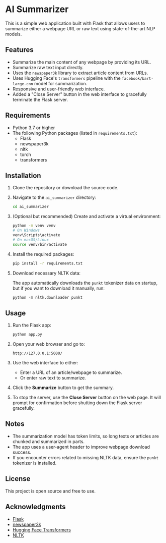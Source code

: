 # AI Summarizer

This is a simple web application built with Flask that allows users to summarize either a webpage URL or raw text using state-of-the-art NLP models.

## Features

- Summarize the main content of any webpage by providing its URL.
- Summarize raw text input directly.
- Uses the `newspaper3k` library to extract article content from URLs.
- Uses Hugging Face's `transformers` pipeline with the `facebook/bart-large-cnn` model for summarization.
- Responsive and user-friendly web interface.
- Added a "Close Server" button in the web interface to gracefully terminate the Flask server.

## Requirements

- Python 3.7 or higher
- The following Python packages (listed in `requirements.txt`):
  - Flask
  - newspaper3k
  - nltk
  - torch
  - transformers

## Installation

1. Clone the repository or download the source code.

2. Navigate to the `ai_summarizer` directory:

   ```bash
   cd ai_summarizer
   ```

3. (Optional but recommended) Create and activate a virtual environment:

   ```bash
   python -m venv venv
   # On Windows
   venv\Scripts\activate
   # On macOS/Linux
   source venv/bin/activate
   ```

4. Install the required packages:

   ```bash
   pip install -r requirements.txt
   ```

5. Download necessary NLTK data:

   The app automatically downloads the `punkt` tokenizer data on startup, but if you want to download it manually, run:

   ```python
   python -m nltk.downloader punkt
   ```

## Usage

1. Run the Flask app:

   ```bash
   python app.py
   ```

2. Open your web browser and go to:

   ```
   http://127.0.0.1:5000/
   ```

3. Use the web interface to either:

   - Enter a URL of an article/webpage to summarize.
   - Or enter raw text to summarize.

4. Click the **Summarize** button to get the summary.

5. To stop the server, use the **Close Server** button on the web page. It will prompt for confirmation before shutting down the Flask server gracefully.

## Notes

- The summarization model has token limits, so long texts or articles are chunked and summarized in parts.
- The app uses a user-agent header to improve webpage download success.
- If you encounter errors related to missing NLTK data, ensure the `punkt` tokenizer is installed.

## License

This project is open source and free to use.

## Acknowledgments

- [Flask](https://flask.palletsprojects.com/)
- [newspaper3k](https://newspaper.readthedocs.io/en/latest/)
- [Hugging Face Transformers](https://huggingface.co/transformers/)
- [NLTK](https://www.nltk.org/)
